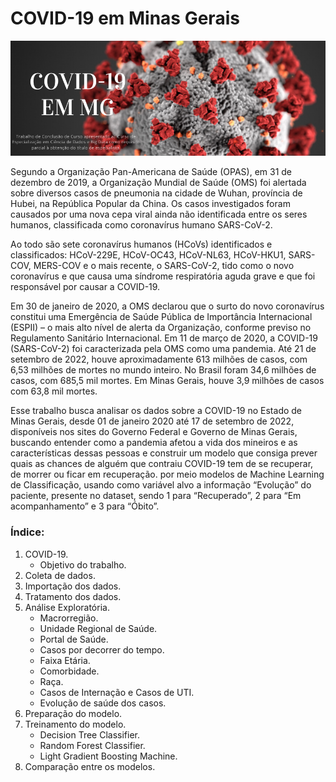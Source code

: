 # COVID-19 em Minas Gerais

![](https://github.com/fernandarrios/tcc_covid_recuperacao/blob/main/covid_mg_banner.png)

Segundo a Organização Pan-Americana de Saúde (OPAS), em 31 de dezembro de 2019, a Organização Mundial de Saúde (OMS) foi alertada sobre diversos casos de pneumonia na cidade de Wuhan, província de Hubei, na República Popular da China. Os casos investigados foram causados por uma nova cepa viral ainda não identificada entre os seres humanos, classificada como coronavírus humano SARS-CoV-2. 

Ao todo são sete coronavírus humanos (HCoVs) identificados e classificados: HCoV-229E, HCoV-OC43, HCoV-NL63, HCoV-HKU1, SARS-COV, MERS-COV e o mais recente, o SARS-CoV-2, tido como o novo coronavírus e que causa uma síndrome respiratória aguda grave e que foi responsável por causar a COVID-19.

Em 30 de janeiro de 2020, a OMS declarou que o surto do novo coronavírus constitui uma Emergência de Saúde Pública de Importância Internacional (ESPII) – o mais alto nível de alerta da Organização, conforme previso no Regulamento Sanitário Internacional. Em 11 de março de 2020, a COVID-19 (SARS-CoV-2) foi caracterizada pela OMS como uma pandemia.
Até 21 de setembro de 2022, houve aproximadamente 613 milhões de casos, com 6,53 milhões de mortes no mundo inteiro. No Brasil foram 34,6 milhões de casos, com 685,5 mil mortes. Em Minas Gerais, houve 3,9 milhões de casos com 63,8 mil mortes.

Esse trabalho busca analisar os dados sobre a COVID-19 no Estado de Minas Gerais, desde 01 de janeiro 2020 até 17 de setembro de 2022, disponíveis nos sites do Governo Federal e Governo de Minas Gerais, buscando entender como a pandemia afetou a vida dos mineiros e as características dessas pessoas e construir um modelo que consiga prever quais as chances de alguém que contraiu COVID-19 tem de se recuperar, de morrer ou ficar em recuperação.  por meio modelos de Machine Learning de Classificação, usando como variável alvo a informação “Evolução” do paciente, presente no dataset, sendo 1 para “Recuperado”, 2 para “Em acompanhamento” e 3 para “Óbito”.

### Índice:
1. COVID-19.
   - Objetivo do trabalho.
2. Coleta de dados.
3. Importação dos dados.
4. Tratamento dos dados.
5. Análise Exploratória.
   - Macrorregião.
   - Unidade Regional de Saúde.
   - Portal de Saúde.
   - Casos por decorrer do tempo.
   - Faixa Etária.
   - Comorbidade.
   - Raça.
   - Casos de Internação e Casos de UTI.
   - Evolução de saúde dos casos.
 6. Preparação do modelo.
 7. Treinamento do modelo.
    - Decision Tree Classifier.
    - Random Forest Classifier.
    - Light Gradient Boosting Machine.
 8. Comparação entre os modelos.
